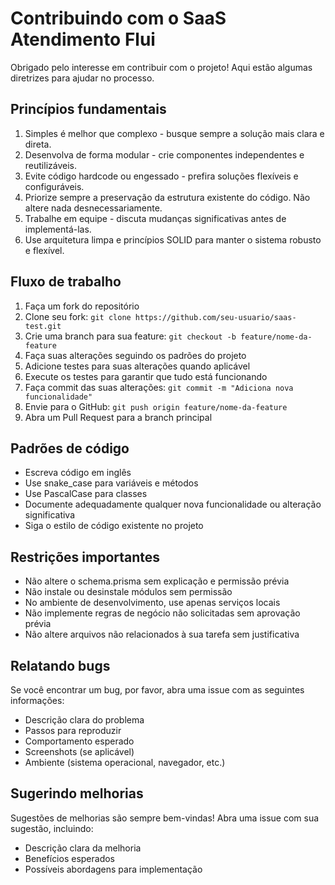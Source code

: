 # Contribuindo com o SaaS Atendimento Flui

Obrigado pelo interesse em contribuir com o projeto! Aqui estão algumas diretrizes para ajudar no processo.

## Princípios fundamentais

1. Simples é melhor que complexo - busque sempre a solução mais clara e direta.
2. Desenvolva de forma modular - crie componentes independentes e reutilizáveis.
3. Evite código hardcode ou engessado - prefira soluções flexíveis e configuráveis.
4. Priorize sempre a preservação da estrutura existente do código. Não altere nada desnecessariamente.
5. Trabalhe em equipe - discuta mudanças significativas antes de implementá-las.
6. Use arquitetura limpa e princípios SOLID para manter o sistema robusto e flexível.

## Fluxo de trabalho

1. Faça um fork do repositório
2. Clone seu fork: `git clone https://github.com/seu-usuario/saas-test.git`
3. Crie uma branch para sua feature: `git checkout -b feature/nome-da-feature`
4. Faça suas alterações seguindo os padrões do projeto
5. Adicione testes para suas alterações quando aplicável
6. Execute os testes para garantir que tudo está funcionando
7. Faça commit das suas alterações: `git commit -m "Adiciona nova funcionalidade"`
8. Envie para o GitHub: `git push origin feature/nome-da-feature`
9. Abra um Pull Request para a branch principal

## Padrões de código

- Escreva código em inglês
- Use snake_case para variáveis e métodos
- Use PascalCase para classes
- Documente adequadamente qualquer nova funcionalidade ou alteração significativa
- Siga o estilo de código existente no projeto

## Restrições importantes

- Não altere o schema.prisma sem explicação e permissão prévia
- Não instale ou desinstale módulos sem permissão
- No ambiente de desenvolvimento, use apenas serviços locais
- Não implemente regras de negócio não solicitadas sem aprovação prévia
- Não altere arquivos não relacionados à sua tarefa sem justificativa

## Relatando bugs

Se você encontrar um bug, por favor, abra uma issue com as seguintes informações:

- Descrição clara do problema
- Passos para reproduzir
- Comportamento esperado
- Screenshots (se aplicável)
- Ambiente (sistema operacional, navegador, etc.)

## Sugerindo melhorias

Sugestões de melhorias são sempre bem-vindas! Abra uma issue com sua sugestão, incluindo:

- Descrição clara da melhoria
- Benefícios esperados
- Possíveis abordagens para implementação
